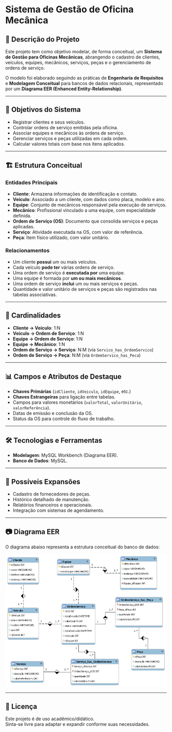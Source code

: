 # Sistema de Gestão de Oficina Mecânica

## 📖 Descrição do Projeto
Este projeto tem como objetivo modelar, de forma conceitual, um **Sistema de Gestão para Oficinas Mecânicas**, abrangendo o cadastro de clientes, veículos, equipes, mecânicos, serviços, peças e o gerenciamento de ordens de serviço.

O modelo foi elaborado seguindo as práticas de **Engenharia de Requisitos** e **Modelagem Conceitual** para bancos de dados relacionais, representado por um **Diagrama EER (Enhanced Entity-Relationship)**.

---

## 🎯 Objetivos do Sistema
- Registrar clientes e seus veículos.
- Controlar ordens de serviço emitidas pela oficina.
- Associar equipes e mecânicos às ordens de serviço.
- Gerenciar serviços e peças utilizadas em cada ordem.
- Calcular valores totais com base nos itens aplicados.

---

## 🏗 Estrutura Conceitual

### Entidades Principais
- **Cliente**: Armazena informações de identificação e contato.
- **Veículo**: Associado a um cliente, com dados como placa, modelo e ano.
- **Equipe**: Conjunto de mecânicos responsável pela execução de serviços.
- **Mecânico**: Profissional vinculado a uma equipe, com especialidade definida.
- **Ordem de Serviço (OS)**: Documento que consolida serviços e peças aplicadas.
- **Serviço**: Atividade executada na OS, com valor de referência.
- **Peça**: Item físico utilizado, com valor unitário.

### Relacionamentos
- Um cliente **possui** um ou mais veículos.
- Cada veículo **pode ter** várias ordens de serviço.
- Uma ordem de serviço é **executada por** uma equipe.
- Uma equipe é formada por **um ou mais mecânicos**.
- Uma ordem de serviço **inclui** um ou mais serviços e peças.
- Quantidade e valor unitário de serviços e peças são registrados nas tabelas associativas.

---

## 🔗 Cardinalidades
- **Cliente → Veículo**: 1:N  
- **Veículo → Ordem de Serviço**: 1:N  
- **Equipe → Ordem de Serviço**: 1:N  
- **Equipe → Mecânico**: 1:N  
- **Ordem de Serviço → Serviço**: N:M (via `Servico_has_OrdemServico`)  
- **Ordem de Serviço → Peça**: N:M (via `OrdemServico_has_Peca`)  

---

## 📊 Campos e Atributos de Destaque
- **Chaves Primárias** (`idCliente`, `idVeiculo`, `idEquipe`, etc.)
- **Chaves Estrangeiras** para ligação entre tabelas.
- Campos para valores monetários (`valorTotal`, `valorUnitário`, `valorReferência`).
- Datas de emissão e conclusão da OS.
- Status da OS para controle do fluxo de trabalho.

---

## 🛠 Tecnologias e Ferramentas
- **Modelagem**: MySQL Workbench (Diagrama EER).
- **Banco de Dados**: MySQL.

---

## 📌 Possíveis Expansões
- Cadastro de fornecedores de peças.
- Histórico detalhado de manutenção.
- Relatórios financeiros e operacionais.
- Integração com sistemas de agendamento.

---

## 📷 Diagrama EER
O diagrama abaixo representa a estrutura conceitual do banco de dados:

<p align="center">
  <img src="oficina.png" alt="Diagrama EER" width="800"/>
</p>

---

## 📜 Licença
Este projeto é de uso acadêmico/didático.  
Sinta-se livre para adaptar e expandir conforme suas necessidades.
